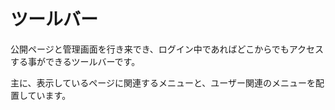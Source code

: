 # ツールバー

公開ページと管理画面を行き来でき、ログイン中であればどこからでもアクセスする事ができるツールバーです。

主に、表示しているページに関連するメニューと、ユーザー関連のメニューを配置しています。
